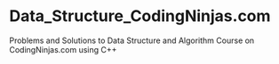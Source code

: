 # Data_Structure_CodingNinjas.com
Problems and Solutions to Data Structure and Algorithm Course on CodingNinjas.com using C++
